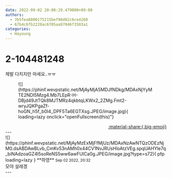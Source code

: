 ```yaml
---
date: 2022-09-02 20:00:29.479000+09:00
authors:
  - 7b5fea8800175215bef98d82c6ce4260
  - 67b4c6fb2220ac6705aa97046f3503a1
categories:
  - Hayoung
---
```


# 2-104481248

<div class="post-container" markdown="1">
<div class="content-container md-sidebar__scrollwrap" markdown="1">

제발 다치지만 마세요..ㅠㅠ
<figure markdown="1">
![](https://phinf.wevpstatic.net/MjAyMjA5MDJfNDkg/MDAxNjYyMTE2NDI5Mzg4.Mb7LEpR-H-DBjd49JtTQk8MJTMRz4qkbtqLKWx2_2ZMg.Fmt2-wryJQKPgaZf-hoGN_h5f_b0l4_DPF5Ta6EGTXsg.JPEG/image.jpg){ loading=lazy onclick="openFullscreen(this)"}
</figure>


</div>
</div>

<div style="text-align: right;" markdown="1">
<a href="https://weverse.io/fromis9/fanpost/2-104481248" style="text-align: right;">:material-share:{.big-emoji}</a>
</div>
---

<div class="comments-container md-sidebar__scrollwrap" markdown="1">
<div class="comment" markdown="1">
<div class='id-container' markdown="1">
![](https://phinf.wevpstatic.net/MjAyMzExMjFfMjUz/MDAxNzAwNTQzODEzNjM0.dsABDAwBLvb_CmKv53nAMh0x44CV1NvJRUsHloAtzVEg.spqUAHYle7q_biNAdzoaGZ4l5soReNS5ww6awFUlCa0g.JPEG/image.jpg?type=s72){ pfp loading=lazy }
**<span class="artist">하영</span>** <small>Sep 02 2022, 20:32</small><br>
</div>
<div class='comment-body' markdown="1">
모야 설레겡
</div>
</div>
</div>
---
